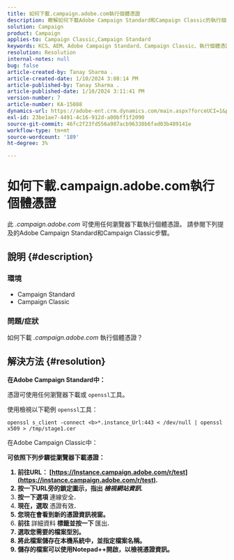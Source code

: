 ```yaml
---
title: 如何下載.campaign.adobe.com執行個體憑證
description: 瞭解如何下載Adobe Campaign Standard和Campaign Classic的執行個體憑證。
solution: Campaign
product: Campaign
applies-to: Campaign Classic,Campaign Standard
keywords: KCS、AEM、Adobe Campaign Standard、Campaign Classic、執行個體憑證、.campaign.adobe.com
resolution: Resolution
internal-notes: null
bug: false
article-created-by: Tanay Sharma .
article-created-date: 1/10/2024 3:08:14 PM
article-published-by: Tanay Sharma .
article-published-date: 1/10/2024 3:11:41 PM
version-number: 7
article-number: KA-15088
dynamics-url: https://adobe-ent.crm.dynamics.com/main.aspx?forceUCI=1&pagetype=entityrecord&etn=knowledgearticle&id=e7004411-caaf-ee11-a569-6045bd006e5a
exl-id: 23be1ae7-4491-4c16-912d-a00bff1f2090
source-git-commit: 46fc2f23fd556a987acb96338b6fad03b489141e
workflow-type: tm+mt
source-wordcount: '189'
ht-degree: 3%

---
```


# 如何下載.campaign.adobe.com執行個體憑證


此 *.campaign.adobe.com* 可使用任何瀏覽器下載執行個體憑證。 請參閱下列提及的Adobe Campaign Standard和Campaign Classic步驟。

## 說明 {#description}


### 環境

- Campaign Standard
- Campaign Classic


### 問題/症狀

如何下載 *.campaign.adobe.com* 執行個體憑證？


## 解決方法 {#resolution}


<b>在Adobe Campaign Standard中：</b>

憑證可使用任何瀏覽器下載或 `openssl`工具。

使用檢視以下範例 `openssl`工具：


```
openssl s_client -connect <b>*.instance_Url:443 < /dev/null | openssl x509 > /tmp/stage1.cer
```




</b>在Adobe Campaign Classic中：<b>

可依照下列步驟從瀏覽器下載憑證：

1. 前往URL： [https://Instance.campaign.adobe.com/r/test](https://instance.campaign.adobe.com/r/test).
2. 按一下URL旁的鎖定圖示，指出 *檢視網站資訊*.
3. 按一下選項 </b>連線安全<b>.
4. 現在，選取 </b>憑證有效<b>.
5. 您現在會看到新的憑證資訊視窗。
6. 前往 </b>詳細資料<b> 標籤並按一下 </b>匯出<b>.
7. 選取您需要的檔案型別。
8. 將此檔案儲存在本機系統中，並指定檔案名稱。
9. 儲存的檔案可以使用Notepad++開啟，以檢視憑證資訊。
